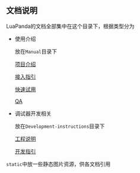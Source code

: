 ## 文档说明

LuaPanda的文档全部集中在这个目录下，根据类型分为

+ 使用介绍

  放在`Manual`目录下

  [项目介绍](./Manual/feature-introduction.md)

  [接入指引](./Manual/access-guidelines.md)

  [快速试用](./Manual/quick-use.md)

  [QA](./Manual/QA.md)

  

+ 调试器开发相关

  放在`Development-instructions`目录下

  [工程说明](./Development-instructions/project-description.md)

  [开发指引](./Development-instructions/how_to_join.md)

`static`中放一些静态图片资源，供各文档引用

